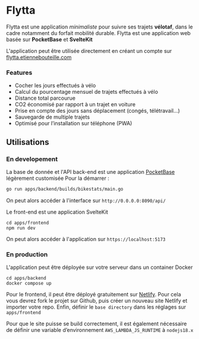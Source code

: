 # Flytta
Flytta est une application *minimaliste* pour suivre ses trajets **vélotaf**, dans le cadre notamment du forfait mobilité durable. Flytta est une application web basée sur **PocketBase** et **SvelteKit**

L'application peut être utilisée directement en créant un compte sur [flytta.etiennebouteille.com](https://flytta.etiennebouteille.com/)

### Features
- Cocher les jours effectués à vélo
- Calcul du pourcentage mensuel de trajets effectués à vélo
- Distance total parcourue
- CO2 économisé par rapport à un trajet en voiture
- Prise en compte des jours sans déplacement (congés, télétravail...)
- Sauvegarde de multiple trajets
- Optimisé pour l’installation sur téléphone (PWA)

## Utilisations
### En developement
La base de donnée et l'API back-end est une application [PocketBase](https://github.com/pocketbase/pocketbase) légèrement customisée
Pour la démarrer : 
```sh
go run apps/backend/builds/bikestats/main.go
```
On peut alors accéder à l'interface sur `http://0.0.0.0:8090/api/`


Le front-end est une application SvelteKit
```
cd apps/frontend
npm run dev
```

On peut alors accéder à l'application sur `https://localhost:5173`

### En production
L'application peut être déployée sur votre serveur dans un container Docker
```
cd apps/backend
docker compose up
```

Pour le frontend, il peut être déployé gratuitement sur [Netlify](https://www.netlify.com/). Pour cela vous devrez fork le projet sur Github, puis créer un nouveau site Netlify et importer votre repo. Enfin, définir le `base directory` dans les réglages sur `apps/frontend`

Pour que le site puisse se build correctement, il est également nécessaire de définir une variable d’environnement `AWS_LAMBDA_JS_RUNTIME` à `nodejs18.x`




